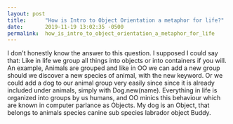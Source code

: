 ```yaml
---
layout: post
title:      "How is Intro to Object Orientation a metaphor for life?"
date:       2019-11-19 13:02:35 -0500
permalink:  how_is_intro_to_object_orientation_a_metaphor_for_life
---
```



I don't honestly know the answer to this question.  I supposed I could say that: Like in life we group all things into
objects or into containers if you will.  An example, Animals are grouped and like in OO we can add a new group 
should we discover a new species of animal, with the new keyword.  Or we could add a dog to our animal group
very easily since since it is already included under animals, simply with Dog.new(name).  Everything in life is organized
into groups by us humans, and  OO minics this behaviour which are known in computer parlance as Objects. My dog
is an Object, that belongs to animals  species canine sub species labrador object Buddy.

